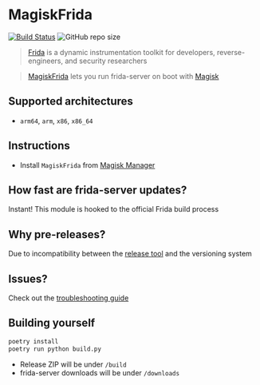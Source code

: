# MagiskFrida
[![Build Status](https://cloud.drone.io/api/badges/ViRb3/magisk-frida/status.svg)](https://cloud.drone.io/ViRb3/magisk-frida)
![GitHub repo size](https://img.shields.io/github/repo-size/ViRb3/magisk-frida)

> [Frida](https://frida.re) is a dynamic instrumentation toolkit for developers, reverse-engineers, and security researchers

> [MagiskFrida](README.md) lets you run frida-server on boot with [Magisk](https://github.com/topjohnwu/Magisk)

## Supported architectures
- `arm64`, `arm`, `x86`, `x86_64`

## Instructions
- Install `MagiskFrida` from [Magisk Manager](https://github.com/topjohnwu/Magisk)

## How fast are frida-server updates?
Instant! This module is hooked to the official Frida build process

## Why pre-releases?
Due to incompatibility between the [release tool](https://github.com/release-it/release-it) and the versioning system

## Issues?
Check out the [troubleshooting guide](TROUBLESHOOTING.md)

## Building yourself

```bash
poetry install
poetry run python build.py
```

- Release ZIP will be under `/build`
- frida-server downloads will be under `/downloads`
